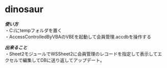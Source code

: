 # dinosaur
  
***使い方***  
・C:/にtempフォルダを置く  
・AccessControlledByVBAのVBEを起動して会員管理.accdbを操作する  
  
***出来ること***  
・Sheet2モジュールでWSSheet2に会員管理のレコードを指定して表示してエクセルで編集してDBに送り返してアップデート。
